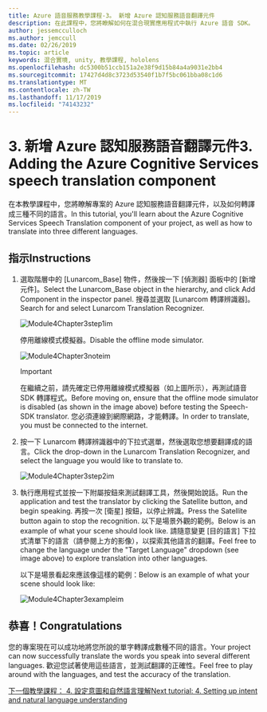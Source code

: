 ```yaml
---
title: Azure 語音服務教學課程-3。 新增 Azure 認知服務語音翻譯元件
description: 在此課程中，您將瞭解如何在混合現實應用程式中執行 Azure 語音 SDK。
author: jessemcculloch
ms.author: jemccull
ms.date: 02/26/2019
ms.topic: article
keywords: 混合實境, unity, 教學課程, hololens
ms.openlocfilehash: dc5300b51ccb151a2e38f9d15b84a4a9031e2bb4
ms.sourcegitcommit: 17427d4d8c3723d53540f1b7f5bc061bba08c1d6
ms.translationtype: MT
ms.contentlocale: zh-TW
ms.lasthandoff: 11/17/2019
ms.locfileid: "74143232"
---
```

# <a name="3-adding-the-azure-cognitive-services-speech-translation-component"></a><span data-ttu-id="0730d-105">3. 新增 Azure 認知服務語音翻譯元件</span><span class="sxs-lookup"><span data-stu-id="0730d-105">3. Adding the Azure Cognitive Services speech translation component</span></span>

<span data-ttu-id="0730d-106">在本教學課程中，您將瞭解專案的 Azure 認知服務語音翻譯元件，以及如何轉譯成三種不同的語言。</span><span class="sxs-lookup"><span data-stu-id="0730d-106">In this tutorial, you'll learn about the Azure Cognitive Services Speech Translation component of your project, as well as how to translate into three different languages.</span></span>

## <a name="instructions"></a><span data-ttu-id="0730d-107">指示</span><span class="sxs-lookup"><span data-stu-id="0730d-107">Instructions</span></span>

1. <span data-ttu-id="0730d-108">選取階層中的 [Lunarcom_Base] 物件，然後按一下 [偵測器] 面板中的 [新增元件]。</span><span class="sxs-lookup"><span data-stu-id="0730d-108">Select the Lunarcom_Base object in the hierarchy, and click Add Component in the inspector panel.</span></span> <span data-ttu-id="0730d-109">搜尋並選取 [Lunarcom 轉譯辨識器]。</span><span class="sxs-lookup"><span data-stu-id="0730d-109">Search for and select Lunarcom Translation Recognizer.</span></span>

    ![Module4Chapter3step1im](images/module4chapter3step1im.PNG)

    <span data-ttu-id="0730d-111">停用離線模式模擬器。</span><span class="sxs-lookup"><span data-stu-id="0730d-111">Disable the offline mode simulator.</span></span>

    ![Module4Chapter3noteim](images/module4chapter3noteim.PNG)

    >[!IMPORTANT]
    ><span data-ttu-id="0730d-113">在繼續之前，請先確定已停用離線模式模擬器（如上圖所示），再測試語音 SDK 轉譯程式。</span><span class="sxs-lookup"><span data-stu-id="0730d-113">Before moving on, ensure that the offline mode simulator is disabled (as shown in the image above) before testing the Speech-SDK translator.</span></span> <span data-ttu-id="0730d-114">您必須連線到網際網路，才能轉譯。</span><span class="sxs-lookup"><span data-stu-id="0730d-114">In order to translate, you must be connected to the internet.</span></span>

2. <span data-ttu-id="0730d-115">按一下 Lunarcom 轉譯辨識器中的下拉式選單，然後選取您想要翻譯成的語言。</span><span class="sxs-lookup"><span data-stu-id="0730d-115">Click the drop-down in the Lunarcom Translation Recognizer, and select the language you would like to translate to.</span></span>

    ![Module4Chapter3step2im](images/module4chapter3step2im.PNG)

3. <span data-ttu-id="0730d-117">執行應用程式並按一下附屬按鈕來測試翻譯工具，然後開始說話。</span><span class="sxs-lookup"><span data-stu-id="0730d-117">Run the application and test the translator by clicking the Satellite button, and begin speaking.</span></span> <span data-ttu-id="0730d-118">再按一次 [衛星] 按鈕，以停止辨識。</span><span class="sxs-lookup"><span data-stu-id="0730d-118">Press the Satellite button again to stop the recognition.</span></span> <span data-ttu-id="0730d-119">以下是場景外觀的範例。</span><span class="sxs-lookup"><span data-stu-id="0730d-119">Below is an example of what your scene should look like.</span></span> <span data-ttu-id="0730d-120">請隨意變更 [目的語言] 下拉式清單下的語言（請參閱上方的影像），以探索其他語言的翻譯。</span><span class="sxs-lookup"><span data-stu-id="0730d-120">Feel free to change the language under the "Target Language" dropdown (see image above) to explore translation into other languages.</span></span>

    <span data-ttu-id="0730d-121">以下是場景看起來應該像這樣的範例：</span><span class="sxs-lookup"><span data-stu-id="0730d-121">Below is an example of what your scene should look like:</span></span>

    ![Module4Chapter3exampleim](images/module4chapter3exampleim.PNG)

## <a name="congratulations"></a><span data-ttu-id="0730d-123">恭喜！</span><span class="sxs-lookup"><span data-stu-id="0730d-123">Congratulations</span></span>

<span data-ttu-id="0730d-124">您的專案現在可以成功地將您所說的單字轉譯成數種不同的語言。</span><span class="sxs-lookup"><span data-stu-id="0730d-124">Your project can now successfully translate the words you speak into several different languages.</span></span> <span data-ttu-id="0730d-125">歡迎您試著使用這些語言，並測試翻譯的正確性。</span><span class="sxs-lookup"><span data-stu-id="0730d-125">Feel free to play around with the languages, and test the accuracy of the translation.</span></span>

[<span data-ttu-id="0730d-126">下一個教學課程： 4. 設定意圖和自然語言理解</span><span class="sxs-lookup"><span data-stu-id="0730d-126">Next tutorial: 4. Setting up intent and natural language understanding</span></span>](mrlearning-speechSDK-ch4.md)
